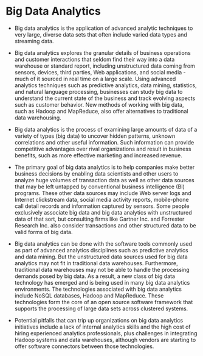 Big Data Analytics
=======================
- Big data analytics is the application of advanced analytic techniques to very large, diverse data sets that often include varied data types and streaming data.


- Big data analytics explores the granular details of business operations and customer interactions that seldom find their way into a data warehouse or standard report, including unstructured data coming from sensors, devices, third parties, Web applications, and social media - much of it sourced in real time on a large scale. Using advanced analytics techniques such as predictive analytics, data mining, statistics, and natural language processing, businesses can study big data to understand the current state of the business and track evolving aspects such as customer behavior. New methods of working with big data, such as Hadoop and MapReduce, also offer alternatives to traditional data warehousing.

- Big data analytics is the process of examining large amounts of data of a variety of types (big data) to uncover hidden patterns, unknown correlations and other useful information. Such information can provide competitive advantages over rival organizations and result in business benefits, such as more effective marketing and increased revenue.

- The primary goal of big data analytics is to help companies make better business decisions by enabling data scientists and other users to analyze huge volumes of transaction data as well as other data sources that may be left untapped by conventional business intelligence (BI) programs. These other data sources may include Web server logs and Internet clickstream data, social media activity reports, mobile-phone call detail records and information captured by sensors. Some people exclusively associate big data and big data analytics with unstructured data of that sort, but consulting firms like Gartner Inc. and Forrester Research Inc. also consider transactions and other structured data to be valid forms of big data.

- Big data analytics can be done with the software tools commonly used as part of advanced analytics disciplines such as predictive analytics and data mining. But the unstructured data sources used for big data analytics may not fit in traditional data warehouses. Furthermore, traditional data warehouses may not be able to handle the processing demands posed by big data. As a result, a new class of big data technology has emerged and is being used in many big data analytics environments. The technologies associated with big data analytics include NoSQL databases, Hadoop and MapReduce. These technologies form the core of an open source software framework that supports the processing of large data sets across clustered systems.

- Potential pitfalls that can trip up organizations on big data analytics initiatives include a lack of internal analytics skills and the high cost of hiring experienced analytics professionals, plus challenges in integrating Hadoop systems and data warehouses, although vendors are starting to offer software connectors between those technologies. 
